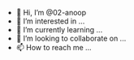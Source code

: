 - 👋 Hi, I’m @02-anoop
- 👀 I’m interested in ...
- 🌱 I’m currently learning ...
- 💞️ I’m looking to collaborate on ...
- 📫 How to reach me ...

<!---
02-anoop/02-anoop is a ✨ special ✨ repository because its `README.md` (this file) appears on your GitHub profile.
You can click the Preview link to take a look at your changes.
--->

